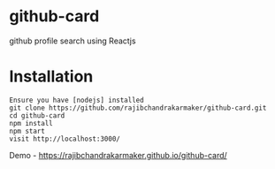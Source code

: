 # github-card
github profile search using Reactjs

# Installation

```
Ensure you have [nodejs] installed
git clone https://github.com/rajibchandrakarmaker/github-card.git
cd github-card
npm install
npm start
visit http://localhost:3000/
```
Demo - https://rajibchandrakarmaker.github.io/github-card/
